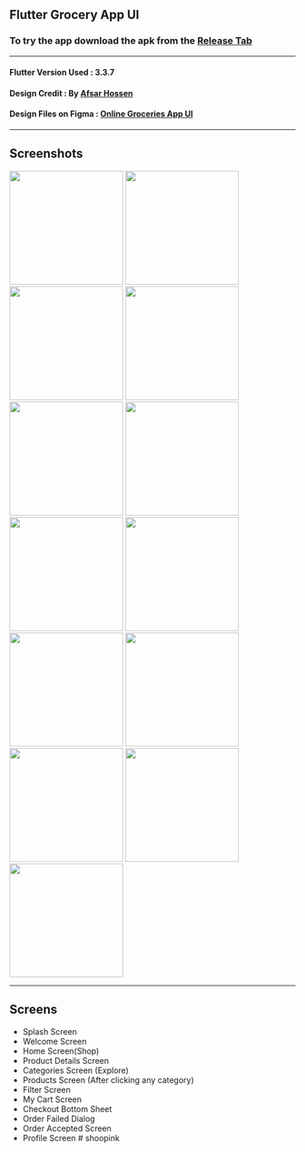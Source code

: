 
Flutter Grocery App UI  
-------------  
### To try the app download the apk from the [Release Tab](https://github.com/mohammedhashim44/Flutter-Grocery-App-UI/releases/download/1.0.0/app-release.apk)  
-------------
  
#### Flutter Version Used : 3.3.7
#### Design Credit : By  [Afsar Hossen](https://www.linkedin.com/in/afsar-shuvo/)  
#### Design Files on Figma : [Online Groceries App UI](https://www.figma.com/community/file/882645007956337261)  
  
-------------  

## Screenshots  

<p float="left">
  <img src="screenshots/1.jpg" width="200" />
  <img src="screenshots/2.jpg" width="200" /> 
  <img src="screenshots/3.jpg" width="200" />
  <img src="screenshots/4.jpg" width="200" />
  <img src="screenshots/5.jpg" width="200" /> 
  <img src="screenshots/6.jpg" width="200" />
  <img src="screenshots/7.jpg" width="200" />
  <img src="screenshots/8.jpg" width="200" /> 
  <img src="screenshots/9.jpg" width="200" />
  <img src="screenshots/10.jpg" width="200" />
  <img src="screenshots/11.jpg" width="200" />
  <img src="screenshots/12.jpg" width="200" />
  <img src="screenshots/13.jpg" width="200" />
</p>

-------------  

## Screens  
- Splash Screen  
- Welcome Screen  
- Home Screen(Shop)  
- Product Details Screen  
- Categories Screen (Explore)  
- Products Screen (After clicking any category)
- Filter Screen  
- My Cart Screen  
- Checkout Bottom Sheet  
- Order Failed Dialog  
- Order Accepted Screen  
- Profile Screen
#   s h o o p i n k 
 
 
